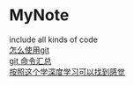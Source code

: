 # MyNote
include all kinds of code  
[怎么使用git](/HowtoUsegit)  
[git 命令汇总](http://blog.csdn.net/ithomer/article/details/7529022)  
[按照这个学深度学习可以找到感觉](http://blog.csdn.net/xiahouzuoxin/article/details/47789361)
